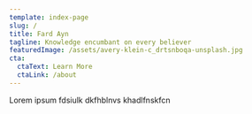 ```yaml
---
template: index-page
slug: /
title: Fard Ayn
tagline: Knowledge encumbant on every believer
featuredImage: /assets/avery-klein-c_drtsnboqa-unsplash.jpg
cta:
  ctaText: Learn More
  ctaLink: /about
---
```

Lorem ipsum fdsiulk dkfhblnvs khadlfnskfcn